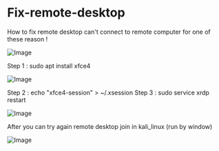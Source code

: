 # Fix-remote-desktop
How to fix remote desktop can't connect to remote computer for one of these reason ! 

![Image](https://github.com/user-attachments/assets/292ea7cb-39c5-4e21-a45f-7f467aaf09d8)

Step 1 : sudo apt install xfce4

![Image](https://github.com/user-attachments/assets/527b8d2e-eb11-4111-96ad-6c140b075566)

 Step 2 : echo "xfce4-session" > ~/.xsession
 Step 3 : sudo service xrdp restart

![Image](https://github.com/user-attachments/assets/2f38b643-d70e-417d-9c2e-c7cd80ad047a)

After you can try again remote desktop join in kali_linux (run by window)

![Image](https://github.com/user-attachments/assets/724400bf-bb68-417a-8496-cb2edf9ca814)
